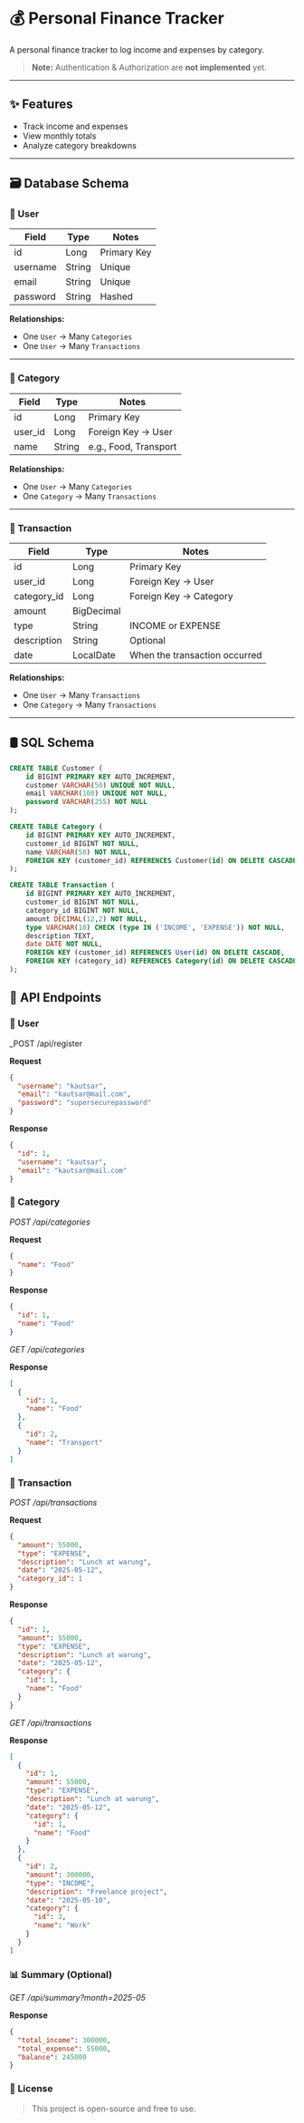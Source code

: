 # 💰 Personal Finance Tracker

A personal finance tracker to log income and expenses by category.

> **Note:** Authentication & Authorization are **not implemented** yet.

---

## ✨ Features

- Track income and expenses
- View monthly totals
- Analyze category breakdowns

---

## 🗃️ Database Schema

### 🔹 User

| Field    | Type    | Notes         |
|----------|---------|---------------|
| id       | Long    | Primary Key   |
| username | String  | Unique        |
| email    | String  | Unique        |
| password | String  | Hashed        |

**Relationships:**

- One `User` → Many `Categories`
- One `User` → Many `Transactions`

---

### 🔹 Category

| Field    | Type   | Notes               |
|----------|--------|---------------------|
| id       | Long   | Primary Key         |
| user_id  | Long   | Foreign Key → User  |
| name     | String | e.g., Food, Transport |

**Relationships:**

- One `User` → Many `Categories`
- One `Category` → Many `Transactions`

---

### 🔹 Transaction

| Field       | Type        | Notes                                |
|-------------|-------------|--------------------------------------|
| id          | Long        | Primary Key                          |
| user_id     | Long        | Foreign Key → User                   |
| category_id | Long        | Foreign Key → Category               |
| amount      | BigDecimal  |                                      |
| type        | String      | INCOME or EXPENSE                    |
| description | String      | Optional                             |
| date        | LocalDate   | When the transaction occurred        |

**Relationships:**

- One `User` → Many `Transactions`
- One `Category` → Many `Transactions`

---

## 🛢️ SQL Schema

```sql
CREATE TABLE Customer (
    id BIGINT PRIMARY KEY AUTO_INCREMENT,
    customer VARCHAR(50) UNIQUE NOT NULL,
    email VARCHAR(100) UNIQUE NOT NULL,
    password VARCHAR(255) NOT NULL
);

CREATE TABLE Category (
    id BIGINT PRIMARY KEY AUTO_INCREMENT,
    customer_id BIGINT NOT NULL,
    name VARCHAR(50) NOT NULL,
    FOREIGN KEY (customer_id) REFERENCES Customer(id) ON DELETE CASCADE
);

CREATE TABLE Transaction (
    id BIGINT PRIMARY KEY AUTO_INCREMENT,
    customer_id BIGINT NOT NULL,
    category_id BIGINT NOT NULL,
    amount DECIMAL(12,2) NOT NULL,
    type VARCHAR(10) CHECK (type IN ('INCOME', 'EXPENSE')) NOT NULL,
    description TEXT,
    date DATE NOT NULL,
    FOREIGN KEY (customer_id) REFERENCES User(id) ON DELETE CASCADE,
    FOREIGN KEY (category_id) REFERENCES Category(id) ON DELETE CASCADE
);
```

## 🔌 API Endpoints
### 👤 User
_POST /api/register

**Request**

```json
{
  "username": "kautsar",
  "email": "kautsar@mail.com",
  "password": "supersecurepassword"
}
```
**Response**

```json
{
  "id": 1,
  "username": "kautsar",
  "email": "kautsar@mail.com"
}
```

### 📁 Category
_POST /api/categories_

**Request**

```json
{
  "name": "Food"
}
```

**Response**

```json
{
  "id": 1,
  "name": "Food"
}
```

_GET /api/categories_

**Response**
```json
[
  {
    "id": 1,
    "name": "Food"
  },
  {
    "id": 2,
    "name": "Transport"
  }
]
```

### 💸 Transaction

_POST /api/transactions_

**Request**

```json
{
  "amount": 55000,
  "type": "EXPENSE",
  "description": "Lunch at warung",
  "date": "2025-05-12",
  "category_id": 1
}
```

**Response**
```json
{
  "id": 1,
  "amount": 55000,
  "type": "EXPENSE",
  "description": "Lunch at warung",
  "date": "2025-05-12",
  "category": {
    "id": 1,
    "name": "Food"
  }
}
```

_GET /api/transactions_

**Response**

```json
[
  {
    "id": 1,
    "amount": 55000,
    "type": "EXPENSE",
    "description": "Lunch at warung",
    "date": "2025-05-12",
    "category": {
      "id": 1,
      "name": "Food"
    }
  },
  {
    "id": 2,
    "amount": 300000,
    "type": "INCOME",
    "description": "Freelance project",
    "date": "2025-05-10",
    "category": {
      "id": 3,
      "name": "Work"
    }
  }
]
```

### 📊 Summary (Optional)

_GET /api/summary?month=2025-05_

**Response**

```json
{
  "total_income": 300000,
  "total_expense": 55000,
  "balance": 245000
}
```

### 🧾 License
> This project is open-source and free to use.

